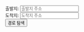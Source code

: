 <!DOCTYPE html>
<html>
<head>
  <title>경로 탐색 예제</title>
  <script src="https://maps.googleapis.com/maps/api/js?key=YOUR_API_KEY&libraries=places"></script>
</head>
<body>
  <div>
    <label for="start">출발지:</label>
    <input type="text" id="start" placeholder="출발지 주소">
    <br>
    <label for="end">도착지:</label>
    <input type="text" id="end" placeholder="도착지 주소">
    <br>
    <button onclick="calculateRoute()">경로 탐색</button>
  </div>
  <div id="map" style="height: 400px;"></div>

  <script>
    let map;
    let directionsService;
    let directionsRenderer;

    function initMap() {
      map = new google.maps.Map(document.getElementById('map'), {
        center: {lat: 37.7749, lng: -122.4194}, // San Francisco 좌표
        zoom: 13
      });

      directionsService = new google.maps.DirectionsService();
      directionsRenderer = new google.maps.DirectionsRenderer();
      directionsRenderer.setMap(map);
    }

    function calculateRoute() {
      const start = document.getElementById('start').value;
      const end = document.getElementById('end').value;

      const request = {
        origin: start,
        destination: end,
        travelMode: google.maps.TravelMode.DRIVING
      };

      directionsService.route(request, function(response, status) {
        if (status === 'OK') {
          directionsRenderer.setDirections(response);
        } else {
          alert('경로를 찾을 수 없습니다: ' + status);
        }
      });
    }
  </script>

  <script async defer src="https://maps.googleapis.com/maps/api/js?key=YOUR_API_KEY&callback=initMap"></script>
</body>
</html>
